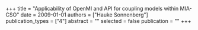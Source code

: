 +++
title = "Applicability of OpenMI and API for coupling models within MIA-CSO"
date = 2009-01-01
authors = ["Hauke Sonnenberg"]
publication_types = ["4"]
abstract = ""
selected = false
publication = ""
+++

